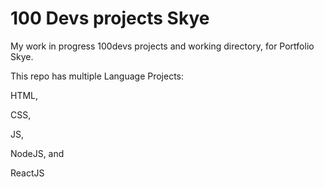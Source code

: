 # 100 Devs projects Skye

My work in progress 100devs projects and working directory, 
for Portfolio Skye. 

This repo has multiple Language Projects: 

HTML,

CSS,

JS,

NodeJS, and

ReactJS 